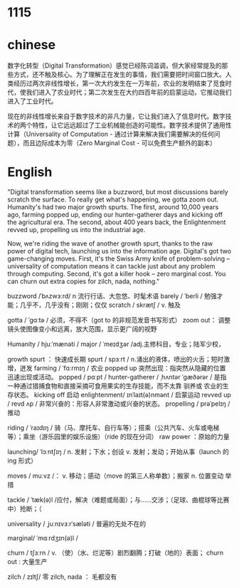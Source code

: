 # 1115

# chinese
数字化转型（Digital Transformation）感觉已经陈词滥调，但大家经常提及的那些方式，还不触及核心。为了理解正在发生的事情，我们需要把时间窗口放大。人类经历过两次非线性增长，第一次大约发生在一万年前，农业的发明结束了觅食时代，使我们进入了农业时代；第二次发生在大约四百年前的启蒙运动，它推动我们进入了工业时代。

现在的非线性增长来自于数字技术的非凡力量，它让我们进入了信息时代。数字技术的两个特性，让它远远超过了工业机械能创造的可能性。数字技术提供了通用性计算（Universality of Computation - 通过计算来解决我们需要解决的任何问题），而且边际成本为零（Zero Marginal Cost - 可以免费生产额外的副本）

# English

"Digital transformation seems like a buzzword, but most discussions barely scratch the surface. To really get what's happening, we gotta zoom out. Humanity's had two major growth spurts. The first, around 10,000 years ago, farming popped up, ending our hunter-gatherer days and kicking off the agricultural era. The second, about 400 years back, the Enlightenment revved up, propelling us into the industrial age.

Now, we're riding the wave of another growth spurt, thanks to the raw power of digital tech, launching us into the information age. Digital's got two game-changing moves. First, it's the Swiss Army knife of problem-solving – universality of computation means it can tackle just about any problem through computing. Second, it's got a killer hook – zero marginal cost. You can churn out extra copies for zilch, nada, nothing."


buzzword /ˈbʌzwɜːrd/ n 流行行话、大忽悠、时髦术语
barely / ˈberli / 勉强才能；几乎不，几乎没有；刚刚；仅仅
scratch / skrætʃ /  v. 触及

gotta / ˈɡɑːtə / 必须，不得不（got to 的非规范发音书写形式）
zoom out： 调整镜头使图像变小和远离，放大范围，显示更广阔的视野

Humanity / hjuːˈmænəti /
major / ˈmeɪdʒər /adj.主修科目，专业；陆军少校， 

growth spurt ： 快速成长期
spurt  / spɜːrt /  n.涌出的液体，喷出的火舌；短时激增，迸发
farming / ˈfɑːrmɪŋ / 农业
popped up 突然出现：指突然从隐藏的位置迅速出现或活动。
popped / pɑːpt /
hunter-gatherer / ˌhʌntər ˈɡæðərər / 是指一种通过猎捕食物和直接采摘可食用果实的生存技能，而不太靠 驯养或 农业的生存状态。
kicking off 启动
enlightenment/ ɪnˈlaɪt(ə)nmənt / 启蒙运动
revved up / revd ʌp / 非常兴奋的：形容人非常激动或兴奋的状态。
propelling / prəˈpelɪŋ / 推动

riding / ˈraɪdɪŋ / 骑（马、摩托车、自行车等）；搭乘（公共汽车、火车或电梯等）；乘坐（游乐园里的娱乐设施）（ride 的现在分词）
raw power ：原始的力量

launching/ ˈlɔːntʃɪŋ / n.
发射；下水；创设
v.
发射；发动；开始从事（launch 的 ing 形式）

moves / muːvz /：
v.
移动；感动（move 的第三人称单数）；搬家
n.
位置变动 举措

tackle / ˈtæk(ə)l /应付，解决（难题或局面）；与……交涉；（足球、曲棍球等比赛中）抢断；（

universality / ˌjuːnɪvɜːrˈsæləti / 普遍的无处不在的

marginal/ ˈmɑːrdʒɪn(ə)l /

churn / tʃɜːrn /  v.
（使）（水、烂泥等）剧烈翻腾；打破（地的）表面；
churn out : 大量生产

zilch / zɪltʃ/  零
zilch, nada ： 毛都没有